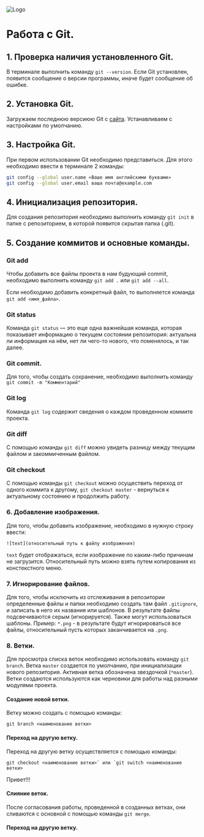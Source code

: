 ![Logo](Снимок.PNG)
# Работа с Git.
## 1. Проверка наличия установленного Git.
В терминале выполнить команду `git --version`. Если Git установлен, появится сообщение о версии программы, иначе будет сообщение об ошибке.
## 2. Установка Git.
Загружаем последнюю версиюю Git с [сайта](https://git-scm.com/downloads). Устанавливаем с настройками по умолчанию.
## 3. Настройка Git.
При первом использовании Git необходимо представиться. Для этого необходимо ввести в терминале 2 команды:
```Bash
git config --global user.name «Ваше имя английскими буквами»
git config --global user.email ваша почта@example.com
```
## 4. Инициализация репозитория.
Для создания репозитория необходимо выполнить команду `git init` в папке с репозиторием, в которой появится скрытая папка (.git).
## 5. Создание коммитов и основные команды.
### Git add
Чтобы добавить все файлы проекта в нам будующий commit, необходимо выполнить команду `git add .` или `git add --all`.

Если необходимо добавить конкретный файл, то выполняется команда `git add <имя_файла>`.
### Git status
Команда `git status` — это еще одна важнейшая команда, которая показывает информацию о текущем состоянии репозитория: актуальна ли информация на нём, нет ли чего-то нового, что поменялось, и так далее.
### Git commit.
Для того, чтобы создать сохранение, необходимо выполнить команду `git commit -m "Комментарий"`
### Git log
Команда `git log` содержит сведения о каждом проведенном коммите проекта.
### Git diff
С помощью команды `git diff` можно увидеть разницу между текущим файлом и закоммиченным файлом.
### Git checkout
С помощью команды `git checkout` можно осуществить переход от одного коммита к другому, `git checkout master` - вернуться к актуальному состоянию и продолжить работу.
### 6. Добавление изображения.
Для того, чтобы добавить изображение, необходимо в нужную строку ввести:
```
![text](относительный путь к файлу изображения)
```
`text` будет отображаться, если изображение по каким-либо причинам не загрузится. Относительный путь можно взять путем копирования из констекстного меню.
### 7. Игнорирование файлов.
Для того, чтобы исключить из отслеживания в репозитории определенные файлы и папки необходимо создать там файл `.gitignore`, и записать в него их названия или шаблонов. В результате файлы подсвечиваются серым (игнорируется).
Также могут использоваться шаблоны. Пример: `*.png` - в результате будут игнорироваться все файлы, относительный пусть которых  заканчивается на `.png`.
### 8. Ветки.
Для просмотра списка веток необходимо использовать команду `git branch`. Ветка `master` создается по умолчанию, при инициализации нового репозитория. Активная ветка обозначена звездочкой (`*master`). Ветки создаются используются как черновики для работы над разными модулями проекта. 
#### Создание новой ветки.
Ветку можно создать с помощью команды:
```
git branch <наименование ветки>
```
#### Переход на другую ветку.
Переход на другую ветку осуществляется с помощью команды:
```
git checkout <наименование ветки>` или `git switch <наименование ветки>
```
Привет!!!
#### Слияние веток.
После согласования работы, проведенной в созданных ветках, они сливаются с основной с помощью команды `git merge`.
#### Переход на другую ветку.

